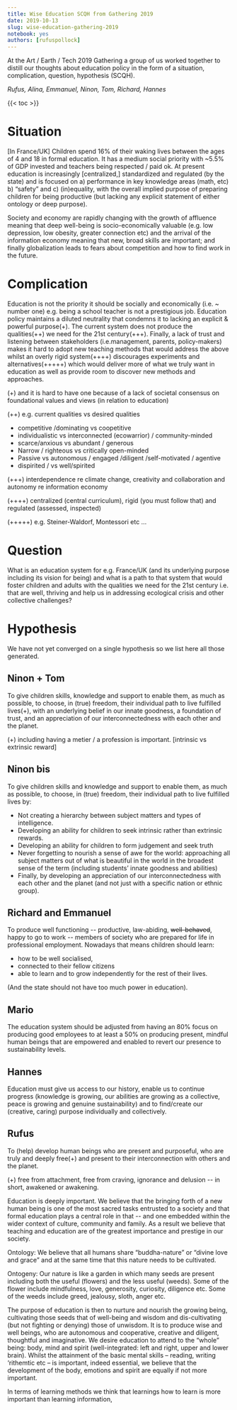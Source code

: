 ```yaml
---
title: Wise Education SCQH from Gathering 2019
date: 2019-10-13
slug: wise-education-gathering-2019
notebook: yes
authors: [rufuspollock]
---
```


At the Art / Earth / Tech 2019 Gathering a group of us worked together to distill our thoughts about education policy in the form of a situation, complication, question, hypothesis (SCQH).

*Rufus, Alina, Emmanuel, Ninon, Tom, Richard, Hannes*

{{< toc >}}

# Situation

[In France/UK] Children spend 16% of their waking lives between the ages of 4 and 18 in formal education. It has a medium social priority with ~5.5% of GDP invested and teachers being respected / paid ok. At present education is increasingly [centralized,] standardized and regulated (by the state) and is focused on a) performance in key knowledge areas (math, etc) b) “safety” and c) (in)equality, with the overall implied purpose of preparing children for being productive (but lacking any explicit statement of either ontology or deep purpose).

Society and economy are rapidly changing with the growth of affluence meaning that deep well-being is socio-economically valuable (e.g. low depression, low obesity, greater connection etc) and the arrival of the information economy meaning that new, broad skills are important; and finally globalization leads to fears about competition and how to find work in the future.

# Complication

Education is not the priority it should be socially and economically (i.e. ~ number one) e.g. being a school teacher is not a prestigious job. Education policy maintains a diluted neutrality that condemns it to lacking an explicit & powerful purpose(+). The current system does not produce the qualities(++) we need for the 21st century(+++). Finally, a lack of trust and listening between stakeholders (i.e.management, parents, policy-makers) makes it hard to adopt new teaching methods that would address the above whilst an overly rigid system(++++) discourages experiments and alternatives(+++++) which would deliver more of what we truly want in education as well as provide room to discover new methods and approaches.

(+) and it is hard to have one because of a lack of societal consensus on foundational values and views (in relation to education)

(++) e.g. current qualities vs desired qualities

* competitive /dominating vs coopetitive
* individualistic vs interconnected (ecowarrior) / community-minded
* scarce/anxious vs abundant / generous
* Narrow / righteous vs critically open-minded
* Passive	vs autonomous / engaged /diligent /self-motivated / agentive
* dispirited / vs well/spirited

(+++) interdependence re climate change, creativity and collaboration and autonomy re information economy

(++++) centralized (central curriculum), rigid (you must follow that) and regulated (assessed, inspected)

(+++++) e.g. Steiner-Waldorf, Montessori etc …

# Question

What is an education system for e.g. France/UK (and its underlying purpose including its vision for being) and what is a path to that system that would foster children and adults with the qualities we need for the 21st century i.e. that are well, thriving and help us in addressing ecological crisis and other collective challenges?

# Hypothesis

We have not yet converged on a single hypothesis so we list here all those generated.

## Ninon + Tom

To give children skills, knowledge and support to enable them, as much as possible, to choose, in (true) freedom, their individual path to live fulfilled lives(+), with an underlying belief in our innate goodness, a foundation of trust, and an appreciation of our interconnectedness with each other and the planet.

(+) including having a metier / a profession is important. [intrinsic vs extrinsic reward]

## Ninon bis

To give children skills and knowledge and support to enable them, as much as possible, to choose, in (true) freedom, their individual path to live fulfilled lives by:

* Not creating a hierarchy between subject matters and types of intelligence.
* Developing an ability for children to seek intrinsic rather than extrinsic rewards.
* Developing an ability for children to form judgement and seek truth
* Never forgetting to nourish a sense of awe for the world: approaching all subject matters out of what is beautiful in the world in the broadest sense of the term (including students’ innate goodness and abilities)
* Finally, by developing an appreciation of our interconnectedness with each other and the planet (and not just with a specific nation or ethnic group).

## Richard and Emmanuel

To produce well functioning -- productive, law-abiding, ~~well-behaved~~, happy to go to work -- members of society who are prepared for life in professional employment. Nowadays that means children should learn:

* how to be well socialised,
* connected to their fellow citizens
* able to learn and to grow independently for the rest of their lives.

(And the state should not have too much power in education).

## Mario

The education system should be adjusted from having an 80% focus on producing good employees to at least a 50% on producing present, mindful human beings that are empowered and enabled to revert our presence to sustainability levels.

## Hannes

Education must give us access to our history, enable us to continue progress (knowledge is growing, our abilities are growing as a collective, peace is growing and genuine sustainability) and to find/create our (creative, caring) purpose individually and collectively.

## Rufus

To (help) develop human beings who are present and purposeful, who are truly and deeply free(+) and present to their interconnection with others and the planet.

(+) free from attachment, free from craving, ignorance and delusion -- in short, awakened or awakening.

Education is deeply important. We believe that the bringing forth of a new human being is one of the most sacred tasks entrusted to a society and that formal education plays a central role in that -- and one embedded within the wider context of culture, community and family. As a result we believe that teaching and education are of the greatest importance and prestige in our society.

Ontology: We believe that all humans share “buddha-nature” or “divine love and grace” and at the same time that this nature needs to be cultivated.

Ontogeny: Our nature is like a garden in which many seeds are present including both the useful (flowers) and the less useful (weeds).  Some of the flower include mindfulness, love, generosity, curiosity, diligence etc. Some of the weeds include greed, jealousy, sloth, anger etc.

The purpose of education is then to nurture and nourish the growing being, cultivating those seeds that of well-being and wisdom and dis-cultivating (but not fighting or denying) those of unwisdom. It is to produce wise and well beings, who are autonomous and cooperative, creative and diligent, thoughtful and imaginative. We desire education to attend to the “whole” being: body, mind and spirit (well-integrated: left and right, upper and lower brain). Whilst the attainment of the basic mental skills – reading, writing ‘rithemtic etc – is important, indeed essential, we believe that the development of the body, emotions and spirit are equally if not more important.

In terms of learning methods we think that learnings how to learn is more important than learning information,

